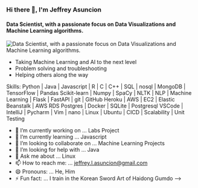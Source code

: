 ### Hi there 👋,  I'm Jeffrey Asuncion
#### Data Scientist, with a passionate focus on Data Visualizations and Machine Learning algorithms.
![Data Scientist, with a passionate focus on Data Visualizations and Machine Learning algorithms.](https://JeffreyAsuncion.github.io/img/Python-Code-Image-696x464.jpg)

* Taking Machine Learning and AI to the next level
* Problem solving and troubleshooting
* Helping others along the way

Skills: Python | Java | Javascript |  R |  C |  C++ |  SQL | nosql |  MongoDB | TensorFlow | Pandas  Scikit-learn | Numpy | SpaCy |  NLTK |  NLP | Machine Learning | Flask | FastAPI | git | GitHub Heroku | AWS | EC2 | Elastic Beanstalk | AWS RDS Postgres | Docker |   SQLite | Postgresql VSCode | IntelliJ | Pycharm | Vim | nano | Linux | Ubuntu |  CICD | Scalability |  Unit Testing



- 🔭 I’m currently working on ... Labs Project
- 🌱 I’m currently learning ... Javascript
- 👯 I’m looking to collaborate on ... Machine Learning Projects
- 🤔 I’m looking for help with ... Java
- 💬 Ask me about ... Linux
- 📫 How to reach me: ... jeffrey.l.asuncion@gmail.com
- 😄 Pronouns: ... He, Him
- ⚡ Fun fact: ... I train in the Korean Sword Art of Haidong Gumdo
-->
